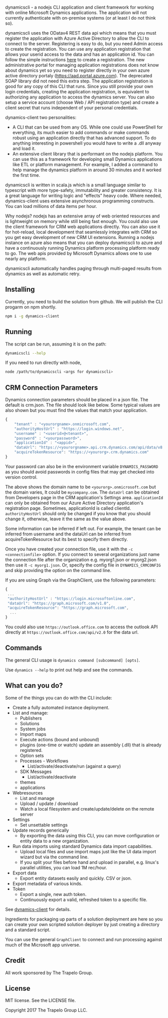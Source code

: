 dynamicscli - a nodejs CLI application and client framework for working with
online Microsoft Dynamics applications. The application will not currently
authenticate with on-premise systems (or at least I do not think so).

dynamicscli uses the ODatav4 REST data api which means that you must register
the application with Azure Active Directory to allow the CLI to connect to the
server. Registering is easy to do, but you need Admin access to create the
registration. You can use any application registration that allows your userid
access to the data and has an application id. You can follow the simple
instructions
[here](https://docs.microsoft.com/en-us/dynamics365/customer-engagement/developer/walkthrough-register-dynamics-365-app-azure-active-directory)
to create a registration. The new administrative portal for managing application
registrations does not know about dynamics yet so you need to register directly
in your own azure active directory portaly (https://aad.portal.azure.com). The
deprecated SOAP library did not need this extra step. The application
registration is good for any copy of this CLI that runs. Since you still provide
your own login credentials, creating the application registration, is equivalent
to authorizing any application to access the dynamics server. You can also setup
a service account (choose Web / API registration type) and create a client
secret that runs independent of your personal credentials.

dynamics-client two personalities:
* A CLI that can be used from any OS. While one could use PowerShell for
  everything, its much easier to add commands or make commands robust using an
  application directly that has advanced support. To do anything interesting in
  powershell you would have to write a .dll anyway and load it.
* An extensive client library that is performant on the nodejs platform. You can
  use this as a framework for developing small Dynamics applications like ETL or
  platform management. For example, I added a command to help manage the
  dynamics platform in around 30 minutes and it worked the first time.

dynamicscli is written in scala.js which is a small language similar to
typescript with more type-safety, immutability and greater consistency. It is a
great language for writing logic and "effects" heavy code. Where needed,
dynamics-client uses extensive asynchronous programming constructs. You can load
millions of data items per hour.

Why nodejs? nodejs has an extensive array of web oriented resources and is
lightweight on memory while still being fast enough. You could also use the
client framework for CRM web applications directly. You can also use it for
hot-reload, local development that seamlessly integrates with CRM so you get
easy development of new CRM UI extensions. Running a nodejs instance on azure
also means that you can deploy dynamicscli to azure and have a continuously
running Dynamics platform processing platform ready to go. The web apis provided
by Microsoft Dynamics allows one to use nearly any platform.

dynamicscli automatically handles paging through multi-paged results from
dynamics as well as automatic retry.

## Installing
Currently, you need to build the solution from github. We will publish the CLI
progarm on npm shortly.

```sh
npm i -g dynamics-client
```

## Running
The script can be run, assuming it is on the path:
```sh
dynamicscli --help
```
If you need to run directly with node,
```sh
node /path/to/dynamicscli <args for dynamicscli>
```

## CRM Connection Parameters

Dynamics connection parameters should be placed in a json file. The default is
crm.json. The file should look like below. Some typical values are also shown
but you must find the values that match your application.

```javascript
{
    "tenant" : "<yourorgname>.onmicrosoft.com",
    "authorityHostUrl" : "https://login.windows.net",
    "username" : "<userid>@<tenant>",
    "password" : "<yourpassword>",
    "applicationId" : "<appid>",
    "dataUrl": "https://<yourorgname>.api.crm.dynamics.com/api/data/v8.2/",
    "acquireTokenResource": "https://<yourorg>.crm.dynamics.com"
}
```

Your password can also be in the environment variable `DYNAMICS_PASSWORD` as you
should avoid passwords in config files that may get checked into version
control.

The above shows the domain name to be `<yourorg>.onmicrosoft.com` but the domain
varies, It could be `mycompany.com`. The `dataUrl` can be obtained from
Developers page in the CRM application's Settings area. `applicationId` can only
be obtained from our Azure Active Directory application's registration
page. Sometimes, applicationId is called clientId. `authorityHostUrl` should
only be changed if you know that you should change it, otherwise, leave it the
same as the value above.

Some information can be inferred if left out. For example, the tenant can be
inferred from username and the dataUrl can be inferred from acquireTokenResource
but its best to specify them directly.

Once you have created your connection file, use it with the `-c
<connectionfile>` option. If you connect to several organizations just name the
connection file after the organization e.g. myorg1.json or myorg2.json then use
it `-c myorg1.json`. Or, specify the config file in `DYNAMICS_CRMCONFIG` and
skip providing the option on the command line.

If you are using Graph via the GraphClient, use the following parameters:

```javascript
{
 ...
 "authorityHostUrl" : "https://login.microsoftonline.com",
 "dataUrl": "https://graph.microsoft.com/v1.0",
 "acquireTokenResource": "https://graph.microsoft.com",
  ...
}
```

You could also use `https://outlook.office.com` to access the outlook API
directly at `https://outlook.office.com/api/v2.0` for the data url.

## Commands
The general CLI usage is `dynamics command [subcommand] [opts]`.

Use `dynamics --help` to print out help and see the commands.

## What can you do?
Some of the things you can do with the CLI include:

* Create a fully automated instance deployment.
* List and manage:
   * Publishers
   * Solutions
   * System jobs
   * Import maps
   * Execute actions (bound and unbound)
   * plugins (one-time or watch) update an assembly (.dll) that is already registered.
   * Option sets
   * Processes - Workflows
      * List/activate/deactivate/run (against a query)
   * SDK Messages
      * List/activate/deactivate
   * themes
   * applications
* Webresources
   * List and manage
   * Upload / update / download
   * Watch a local filesystem and create/update/delete on the remote server
* Settings
   * Set unsettable settings
* Update records generically
   * By exporting the data using this CLI, you can move configuration or entity data to a new organization.
* Run data imports using standard Dynamics data import capabilities.
   * Upload local files and use import maps just like the UI data import wizard but via the command line.
   * If you split your files before hand and upload in parallel, e.g. linux's parallel utilities, you can load 1M rec/hour.
* Export data
   * Export entity datasets easily and quickly. CSV or json.
* Export metadata of various kinds.
* Token
   * Export a single, new auth token.
   * Continuously export a valid, refreshed token to a specific file.

See [dynamics-client](https://aappddeevv.github.io/dynamics-client) for details.

Ingredients for packaging up parts of a solution deployment are here so you can
create your own scripted solution deployer by just creating a directory and a
standard script.

You can use the general `GraphClient` to connect and run processing against much
of the Microsoft app universe.

## Credit

All work sponsored by The Trapelo Group.

## License

MIT license. See the LICENSE file.

Copyright 2017 The Trapelo Group LLC.
